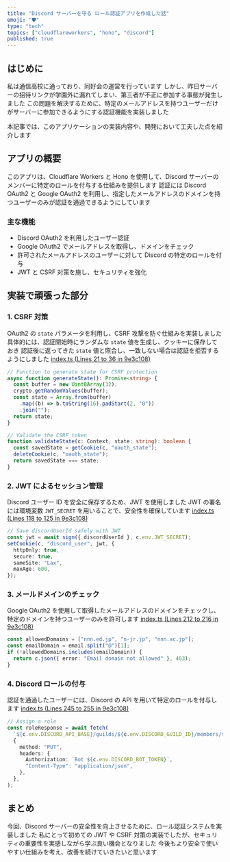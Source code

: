 ```yaml
---
title: "Discord サーバーを守る ロール認証アプリを作成した話"
emoji: "🛡️"
type: "tech"
topics: ["cloudflareworkers", "hono", "discord"]
published: true
---
```


## はじめに

私は通信高校に通っており、同好会の運営を行っています
しかし、昨日サーバーの招待リンクが学園外に漏れてしまい、第三者が不正に参加する事態が発生しました
この問題を解決するために、特定のメールアドレスを持つユーザーだけがサーバーに参加できるようにする認証機能を実装しました

本記事では、このアプリケーションの実装内容や、開発において工夫した点を紹介します

## アプリの概要

このアプリは、Cloudflare Workers と Hono を使用して、Discord サーバーのメンバーに特定のロールを付与する仕組みを提供します
認証には Discord OAuth2 と Google OAuth2 を利用し、指定したメールアドレスのドメインを持つユーザーのみが認証を通過できるようにしています

### 主な機能

- Discord OAuth2 を利用したユーザー認証
- Google OAuth2 でメールアドレスを取得し、ドメインをチェック
- 許可されたメールアドレスのユーザーに対して Discord の特定のロールを付与
- JWT と CSRF 対策を施し、セキュリティを強化

## 実装で頑張った部分

### 1. CSRF 対策

OAuth2 の `state` パラメータを利用し、CSRF 攻撃を防ぐ仕組みを実装しました
具体的には、認証開始時にランダムな `state` 値を生成し、クッキーに保存しておき
認証後に返ってきた `state` 値と照合し、一致しない場合は認証を拒否するようにしました
[index.ts (Lines 21 to 36 in 9e3c108)](https://github.com/minagishl/discord-email-auth/blob/9e3c1084053218d76aacd9b596fd9ddd0ef4dda1/src/index.ts#L21-L36)

```ts
// Function to generate state for CSRF protection
async function generateState(): Promise<string> {
  const buffer = new Uint8Array(32);
  crypto.getRandomValues(buffer);
  const state = Array.from(buffer)
    .map((b) => b.toString(16).padStart(2, "0"))
    .join("");
  return state;
}

// Validate the CSRF token
function validateState(c: Context, state: string): boolean {
  const savedState = getCookie(c, "oauth_state");
  deleteCookie(c, "oauth_state");
  return savedState === state;
}
```

### 2. JWT によるセッション管理

Discord ユーザー ID を安全に保存するため、JWT を使用しました
JWT の署名には環境変数 `JWT_SECRET` を用いることで、安全性を確保しています
[index.ts (Lines 118 to 125 in 9e3c108)](https://github.com/minagishl/discord-email-auth/blob/9e3c1084053218d76aacd9b596fd9ddd0ef4dda1/src/index.ts#L118-L125)

```ts
// Save discordUserId safely with JWT
const jwt = await sign({ discordUserId }, c.env.JWT_SECRET);
setCookie(c, "discord_user", jwt, {
  httpOnly: true,
  secure: true,
  sameSite: "Lax",
  maxAge: 600,
});
```

### 3. メールドメインのチェック

Google OAuth2 を使用して取得したメールアドレスのドメインをチェックし、特定のドメインを持つユーザーのみを許可します
[index.ts (Lines 212 to 216 in 9e3c108)](https://github.com/minagishl/discord-email-auth/blob/9e3c1084053218d76aacd9b596fd9ddd0ef4dda1/src/index.ts#L212-L216)

```ts
const allowedDomains = ["nnn.ed.jp", "n-jr.jp", "nnn.ac.jp"];
const emailDomain = email.split("@")[1];
if (!allowedDomains.includes(emailDomain)) {
  return c.json({ error: "Email domain not allowed" }, 403);
}
```

### 4. Discord ロールの付与

認証を通過したユーザーには、Discord の API を用いて特定のロールを付与します
[index.ts (Lines 245 to 255 in 9e3c108)](https://github.com/minagishl/discord-email-auth/blob/9e3c1084053218d76aacd9b596fd9ddd0ef4dda1/src/index.ts#L245-L255)

```ts
// Assign a role
const roleResponse = await fetch(
  `${c.env.DISCORD_API_BASE}/guilds/${c.env.DISCORD_GUILD_ID}/members/${discordUserId}/roles/${c.env.DISCORD_ROLE_ID}`,
  {
    method: "PUT",
    headers: {
      Authorization: `Bot ${c.env.DISCORD_BOT_TOKEN}`,
      "Content-Type": "application/json",
    },
  },
);
```

## まとめ

今回、Discord サーバーの安全性を向上させるために、ロール認証システムを実装しました
私にとって初めての JWT や CSRF 対策の実装でしたが、セキュリティの重要性を実感しながら学ぶ良い機会となりました
今後もより安全で使いやすい仕組みを考え、改善を続けていきたいと思います
